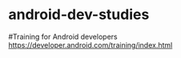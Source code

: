 # android-dev-studies
#Training for Android developers
https://developer.android.com/training/index.html
